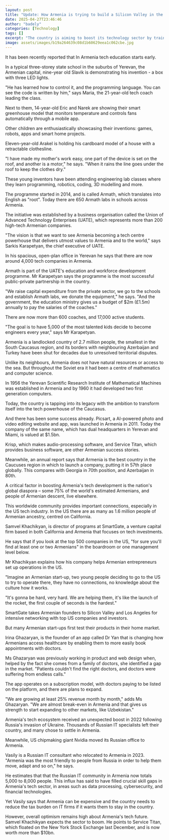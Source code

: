 ```yaml
---
layout: post
title: "Update: How Armenia is trying to build a Silicon Valley in the Caucasus"
date: 2025-04-27T23:46:46
author: "badely"
categories: [Technology]
tags: []
excerpt: "The country is aiming to boost its technology sector by training children in tech from a young age."
image: assets/images/b19a264639c08d1b60629eea1c062cbe.jpg
---
```


It has been recently reported that In Armenia tech education starts early.

In a typical three-storey state school in the suburbs of Yerevan, the Armenian capital, nine-year old Slavik is demonstrating his invention - a box with three LED lights.

"He has learned how to control it, and the programming language. You can see the code is written by him," says Maria, the 21-year-old tech coach leading the class.

Next to them, 14-year-old Eric and Narek are showing their smart greenhouse model that monitors temperature and controls fans automatically through a mobile app.

Other children are enthusiastically showcasing their inventions: games, robots, apps and smart home projects.

Eleven-year-old Arakel is holding his cardboard model of a house with a retractable clothesline.

"I have made my mother's work easy, one part of the device is set on the roof, and another is a motor," he says. "When it rains the line goes under the roof to keep the clothes dry."

These young inventors have been attending engineering lab classes where they learn programming, robotics, coding, 3D modelling and more.

The programme started in 2014, and is called Armath, which translates into English as "root". Today there are 650 Armath labs in schools across Armenia.

The initiative was established by a business organisation called the Union of Advanced Technology Enterprises (UATE), which represents more than 200 high-tech Armenian companies.

"The vision is that we want to see Armenia becoming a tech centre powerhouse that delivers utmost values to Armenia and to the world," says Sarkis Karapetyan, the chief executive of UATE.

In his spacious, open-plan office in Yerevan he says that there are now around 4,000 tech companies in Armenia.

Armath is part of the UATE's education and workforce development programme. Mr Karapetyan says the programme is the most successful public-private partnership in the country.

"We raise capital expenditure from the private sector, we go to the schools and establish Armath labs, we donate the equipment," he says. "And the government, the education ministry gives us a budget of $2m (£1.5m) annually to pay the salaries of the coaches."

There are now more than 600 coaches, and 17,000 active students.

"The goal is to have 5,000 of the most talented kids decide to become engineers every year," says Mr Karapetyan.

Armenia is a landlocked country of 2.7 million people, the smallest in the South Caucasus region, and its borders with neighbouring Azerbaijan and Turkey have been shut for decades due to unresolved territorial disputes.

Unlike its neighbours, Armenia does not have natural resources or access to the sea. But throughout the Soviet era it had been a centre of mathematics and computer science.

In 1956 the Yerevan Scientific Research Institute of Mathematical Machines was established in Armenia and by 1960 it had developed two first generation computers.

Today, the country is tapping into its legacy with the ambition to transform itself into the tech powerhouse of the Caucasus.

And there has been some success already. Picsart, a AI-powered photo and video editing website and app, was launched in Armenia in 2011. Today the company of the same name, which has dual headquarters in Yerevan and Miami, is valued at $1.5bn.

Krisp, which makes audio-processing software, and Service Titan, which provides business software, are other Armenian success stories.

Meanwhile, an annual report says that Armenia is the best country in the Caucuses region in which to launch a company, putting it in 57th place globally. This compares with Georgia in 70th position, and Azerbaijan in 80th. 

A critical factor in boosting Armenia's tech development is the nation's global diaspora – some 75% of the world's estimated Armenians, and people of Armenian descent, live elsewhere.

This worldwide community provides important connections, especially in the US tech industry. In the US there are as many as 1.6 million people of Armenian ancestry, centred on California.

Samvel Khachikyan, is director of programs at SmartGate, a venture capital firm based in both California and Armenia that focuses on tech investments.

He says that if you look at the top 500 companies in the US, "for sure you'll find at least one or two Armenians" in the boardroom or one management level below.

Mr Khachikyan explains how his company helps Armenian entrepreneurs set up operations in the US.

"Imagine an Armenian start-up, two young people deciding to go to the US to try to operate there, they have no connections, no knowledge about the culture how it works.

"It's gonna be hard, very hard. We are helping them, it's like the launch of the rocket, the first couple of seconds is the hardest."

SmartGate takes Armenian founders to Silicon Valley and Los Angeles for intensive networking with top US companies and investors.

But many Armenian start-ups first test their products in their home market.

Irina Ghazaryan, is the founder of an app called Dr Yan that is changing how Armenians access healthcare by enabling them to more easily book appointments with doctors.

Ms Ghazaryan was previously working in product and web design when, helped by the fact she comes from a family of doctors, she identified a gap in the market. "Patients couldn't find the right doctors, and doctors were suffering from endless calls."

The app operates on a subscription model, with doctors paying to be listed on the platform, and there are plans to expand.

"We are growing at least 25% revenue month by month," adds Ms Ghazaryan. "We are almost break-even in Armenia and that gives us strength to start expanding to other markets, like Uzbekistan."

Armenia's tech ecosystem received an unexpected boost in 2022 following Russia's invasion of Ukraine. Thousands of Russian IT specialists left their country, and many chose to settle in Armenia.

Meanwhile, US chipmaking giant Nvidia moved its Russian office to Armenia.

Vasily is a Russian IT consultant who relocated to Armenia in 2023. "Armenia was the most friendly to people from Russia in order to help them move, adapt and so on," he says.

He estimates that that the Russian IT community in Armenia now totals 5,000 to 8,000 people. This influx has said to have filled crucial skill gaps in Armenia's tech sector, in areas such as data processing, cybersecurity, and financial technologies.

Yet Vasily says that Armenia can be expensive and the country needs to reduce the tax burden on IT firms if it wants them to stay in the country.

However, overall optimism remains high about Armenia's tech future. Samvel Khachikyan expects the sector to boom. He points to Service Titan, which floated on the New York Stock Exchange last December, and is now worth more than $10bn.

